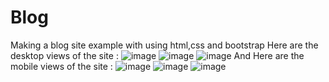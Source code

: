 # Blog
Making a blog site example with using html,css and bootstrap
Here are the desktop views of the site :
![image](https://user-images.githubusercontent.com/92461836/168423680-f685e6ea-6d90-4203-ae16-2c9efe200801.png)
![image](https://user-images.githubusercontent.com/92461836/168423718-92459366-1232-4e1f-93de-fa1dc3380227.png)
![image](https://user-images.githubusercontent.com/92461836/168423736-1fdc954d-5f61-4edb-b0d0-d756af7ff596.png)
And Here are the mobile views of the site :
![image](https://user-images.githubusercontent.com/92461836/168423777-9c2f48fa-9372-43a1-bf80-bd6321e74a5e.png)
![image](https://user-images.githubusercontent.com/92461836/168423786-201e5dbf-f5b7-4e55-b07a-1f14b675bdf3.png)
![image](https://user-images.githubusercontent.com/92461836/168423795-8279f3dc-51c2-4a73-8b6a-e33091ba35dd.png)

